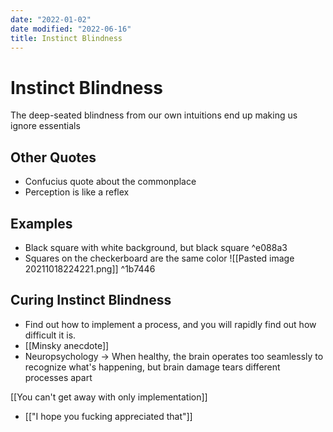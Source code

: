 ```yaml
---
date: "2022-01-02"
date modified: "2022-06-16"
title: Instinct Blindness
---
```


# Instinct Blindness
The deep-seated blindness from our own intuitions end up making us ignore essentials

## Other Quotes
- Confucius quote about the commonplace
- Perception is like a reflex

## Examples
- Black square with white background, but black square ^e088a3
- Squares on the checkerboard are the same color
![[Pasted image 20211018224221.png]] ^1b7446

## Curing Instinct Blindness
- Find out how to implement a process, and you will rapidly find out how difficult it is.
- [[Minsky anecdote]]
- Neuropsychology → When healthy, the brain operates too seamlessly to recognize what's happening, but brain damage tears different processes apart

[[You can't get away with only implementation]]

- [["I hope you fucking appreciated that"]]
